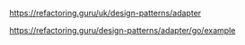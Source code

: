 https://refactoring.guru/uk/design-patterns/adapter

https://refactoring.guru/design-patterns/adapter/go/example
